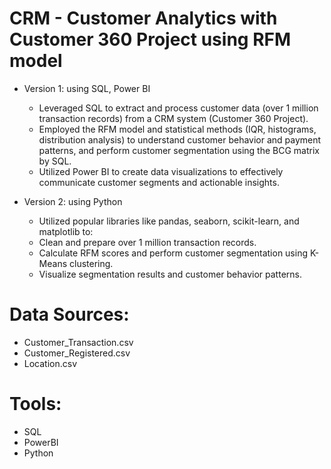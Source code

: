 # CRM - Customer Analytics with Customer 360 Project using RFM model

- Version 1: using SQL, Power BI
  -	Leveraged SQL to extract and process customer data (over 1 million transaction records) from a CRM system (Customer 360 Project).
  -	Employed the RFM model and statistical methods (IQR, histograms, distribution analysis) to understand customer behavior and payment patterns, and perform customer segmentation using the BCG matrix by SQL.
  -	Utilized Power BI to create data visualizations to effectively communicate customer segments and actionable insights.

- Version 2: using Python
  - Utilized popular libraries like pandas, seaborn, scikit-learn, and matplotlib to:
  - Clean and prepare over 1 million transaction records.
  - Calculate RFM scores and perform customer segmentation using K-Means clustering.
  - Visualize segmentation results and customer behavior patterns.


# Data Sources:
- Customer_Transaction.csv
- Customer_Registered.csv
- Location.csv

# Tools:
- SQL
- PowerBI
- Python
